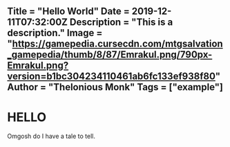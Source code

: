 Title = "Hello World"
Date = 2019-12-11T07:32:00Z
Description = "This is a description."
Image = "https://gamepedia.cursecdn.com/mtgsalvation_gamepedia/thumb/8/87/Emrakul.png/790px-Emrakul.png?version=b1bc304234110461ab6fc133ef938f80"
Author = "Thelonious Monk"
Tags = ["example"]
---


# HELLO
Omgosh do I have a tale to tell.

